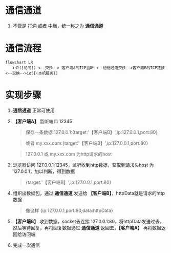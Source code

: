 <!--
 * @Author: snltty
 * @Date: 2022-09-19 09:30:11
 * @LastEditors: snltty
 * @LastEditTime: 2022-09-19 10:26:30
 * @version: v1.0.0
 * @Descripttion: 功能说明
 * @FilePath: \readme\5、通信1、tcp转发.md
-->
# 通信通道
1. 不管是 打洞 或者 中继，统一称之为 **通信通道**

# 通信流程
```mermaid
flowchart LR
   id1([访问]) <--交换--> 客户端A的TCP监听 <--通信通道交换-->客户端B的TCP链接<--交换-->id5[(本机服务)]
```

# 实现步骤
1. **通信通道** 正常可使用
2. **【客户端A】** 监听端口 12345
    >保存一条数据  127.0.0.1:{target:'【客户端B】',ip:127.0.0.1,port:80}
    
    >或者  my.xxx.com:{target:'【客户端B】',ip:127.0.0.1,port:80}
    
    > 127.0.0.1 或 my.xxx.com 为http请求的host
3. 浏览器访问 127.0.0.1:12345，监听收到http数据，获取到请求头host 为 127.0.0.1，加以判断，得到数据
    > {target:'【客户端B】',ip:127.0.0.1,port:80}

4. 组织出数据包，通过 **通信通道** 发送给 **【客户端B】**，httpData就是请求的http数据
    >像这样 {ip:127.0.0.1,port:80,data:httpData}

5. **【客户端B】** 收到数据，socket去连接 127.0.0.1:80，将httpData发送过去，然后等待回复，再将回复数据通过 **通信通道** 返回去，**【客户端A】** 再将数据返回给访问端

6. 完成一次通信